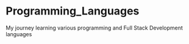 # Programming_Languages
My journey learning various programming and Full Stack Development languages
